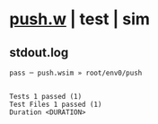 # [push.w](../../../../../../examples/tests/sdk_tests/queue/push.w) | test | sim

## stdout.log
```log
pass ─ push.wsim » root/env0/push
 
 
Tests 1 passed (1)
Test Files 1 passed (1)
Duration <DURATION>
```

